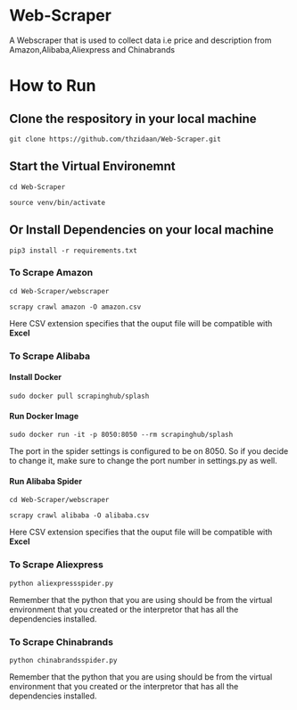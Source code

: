# Web-Scraper

A Webscraper that is used to collect data i.e price and description from Amazon,Alibaba,Aliexpress and Chinabrands

# How to Run

## Clone the respository in your local machine

```
git clone https://github.com/thzidaan/Web-Scraper.git
```

## Start the Virtual Environemnt

```
cd Web-Scraper
```
```
source venv/bin/activate
```

## Or Install Dependencies on your local machine

```
pip3 install -r requirements.txt
```

### To Scrape Amazon

```
cd Web-Scraper/webscraper
```
```
scrapy crawl amazon -O amazon.csv
```

Here CSV extension specifies that the ouput file will be compatible with **Excel**

### To Scrape Alibaba

#### Install Docker 

```
sudo docker pull scrapinghub/splash
```

#### Run Docker Image

```
sudo docker run -it -p 8050:8050 --rm scrapinghub/splash
```
The port in the spider settings is configured to be on 8050. So if you decide to change it, make sure to change the port number in settings.py as well.

#### Run Alibaba Spider

```
cd Web-Scraper/webscraper
```
```
scrapy crawl alibaba -O alibaba.csv
```
Here CSV extension specifies that the ouput file will be compatible with **Excel**

### To Scrape Aliexpress

```
python aliexpressspider.py
```

Remember that the python that you are using should be from the virtual environment that you created or the interpretor that has all the dependencies installed. 

### To Scrape Chinabrands

```
python chinabrandsspider.py
```

Remember that the python that you are using should be from the virtual environment that you created or the interpretor that has all the dependencies installed. 